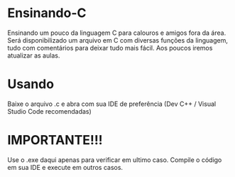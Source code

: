 ﻿# Ensinando-C
Ensinando um pouco da linguagem C para calouros e amigos fora da área.
Será disponibilizado um arquivo em C com diversas funções da linguagem, tudo com comentários para deixar tudo mais fácil.
Aos poucos iremos atualizar as aulas.

# Usando
Baixe o arquivo .c e abra com sua IDE de preferência (Dev C++ / Visual Studio Code recomendadas)

# IMPORTANTE!!!
Use o .exe daqui apenas para verificar em ultimo caso.
Compile o código em sua IDE e execute  em outros casos.
